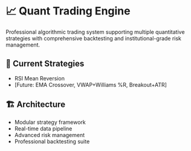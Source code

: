 # 📈 Quant Trading Engine

Professional algorithmic trading system supporting multiple quantitative strategies with comprehensive backtesting and institutional-grade risk management.

## 🎯 Current Strategies
- RSI Mean Reversion
- [Future: EMA Crossover, VWAP+Williams %R, Breakout+ATR]

## 🏗️ Architecture
- Modular strategy framework
- Real-time data pipeline  
- Advanced risk management
- Professional backtesting suite